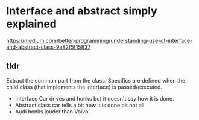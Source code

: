 # Interface and abstract simply explained

https://medium.com/better-programming/understanding-use-of-interface-and-abstract-class-9a82f5f15837

## tldr

Extract the common part from the class.
Specifics are defined when the child class (that implements the interface) is passed/executed.

* Interface Car drives and honks but it doesn't say how it is done. 
* Abstract class car tells a bit how it is done bit not all. 
* Audi honks louder than Volvo. 
